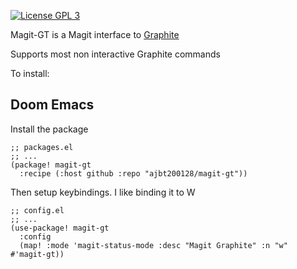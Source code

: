 [![License GPL 3][badge-license]](https://www.gnu.org/licenses/gpl-3.0.txt)

Magit-GT is a Magit interface to [Graphite]

Supports most non interactive Graphite commands

To install:

## Doom Emacs
Install the package
``` emacs-lisp
;; packages.el
;; ...
(package! magit-gt
  :recipe (:host github :repo "ajbt200128/magit-gt"))

```

Then setup keybindings. I like binding it to W
``` emacs-lisp
;; config.el
;; ...
(use-package! magit-gt
  :config
  (map! :mode 'magit-status-mode :desc "Magit Graphite" :n "w" #'magit-gt))
```

[badge-license]: https://img.shields.io/badge/license-GPL_3-green.svg
[Graphite]: https://graphite.dev
